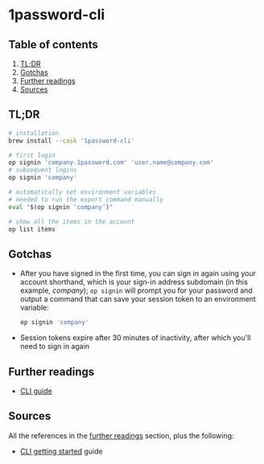 # 1password-cli

## Table of contents <!-- omit in toc -->

1. [TL;DR](#tldr)
1. [Gotchas](#gotchas)
1. [Further readings](#further-readings)
1. [Sources](#sources)

## TL;DR

```sh
# installation
brew install --cask '1password-cli'

# first login
op signin 'company.1password.com' 'user.name@company.com'
# subsequent logins
op signin 'company'

# automatically set environment variables
# needed to run the export command manually
eval "$(op signin 'company')"

# show all the items in the account
op list items
```

## Gotchas

- After you have signed in the first time, you can sign in again using your account shorthand, which is your sign-in address subdomain (in this example, _company_); `op signin` will prompt you for your password and output a command that can save your session token to an environment variable:

  ```sh
  op signin 'company'
  ```

- Session tokens expire after 30 minutes of inactivity, after which you'll need to sign in again

## Further readings

- [CLI guide]

## Sources

All the references in the [further readings] section, plus the following:

- [CLI getting started] guide

<!--
  References
  -->

<!-- Upstream -->
[cli getting started]: https://support.1password.com/command-line-getting-started/
[cli guide]: https://support.1password.com/command-line/

<!-- In-article sections -->
[further readings]: #further-readings
